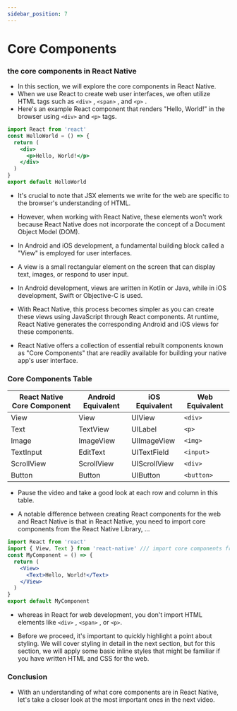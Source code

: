 ```yaml
---
sidebar_position: 7
---
```


# Core Components

### the core components in React Native

- In this section, we will explore the core components in React Native.
- When we use React to create web user interfaces, we often utilize HTML tags such as `<div>` , `<span>` , and `<p>` .
- Here's an example React component that renders "Hello, World!" in the browser using `<div>` and `<p>` tags.

```jsx
import React from 'react'
const HelloWorld = () => {
  return (
    <div>
      <p>Hello, World!</p>
    </div>
  )
}
export default HelloWorld
```

- It's crucial to note that JSX elements we write for the web are specific to the browser's understanding of HTML.

- However, when working with React Native, these elements won't work because React Native does not incorporate the concept of a Document Object Model (DOM).

- In Android and iOS development, a fundamental building block called a "View" is employed for user interfaces.

- A view is a small rectangular element on the screen that can display text, images, or respond to user input.

- In Android development, views are written in Kotlin or Java, while in iOS development, Swift or Objective-C is used.

- With React Native, this process becomes simpler as you can create these views using JavaScript through React components. At runtime, React Native generates the corresponding Android and iOS views for these components.

- React Native offers a collection of essential rebuilt components known as "Core Components" that are readily available for building your native app's user interface.

### Core Components Table

| React Native Core Component | Android Equivalent | iOS Equivalent | Web Equivalent |
| --------------------------- | ------------------ | -------------- | -------------- |
| View                        | View               | UIView         | `<div>`        |
| Text                        | TextView           | UILabel        | `<p>`          |
| Image                       | ImageView          | UIImageView    | `<img>`        |
| TextInput                   | EditText           | UITextField    | `<input>`      |
| ScrollView                  | ScrollView         | UIScrollView   | `<div>`        |
| Button                      | Button             | UIButton       | `<button>`     |

- Pause the video and take a good look at each row and column in this table.

- A notable difference between creating React components for the web and React Native is that in React Native, you need to import core components from the React Native Library, ...

```jsx
import React from 'react'
import { View, Text } from 'react-native' /// import core components from the React Native Library
const MyComponent = () => {
  return (
    <View>
      <Text>Hello, World!</Text>
    </View>
  )
}
export default MyComponent
```

- whereas in React for web development, you don't import HTML elements like `<div>` , `<span>` , or `<p>`.

- Before we proceed, it's important to quickly highlight a point about styling. We will cover styling in detail in the next section, but for this section, we will apply some basic inline styles that might be familiar if you have written HTML and CSS for the web.

### Conclusion

- With an understanding of what core components are in React Native, let's take a closer look at the most important ones in the next video.
